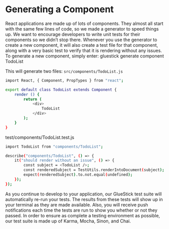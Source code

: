 # Generating a Component

React applications are made up of lots of components. They almost all start with the same few lines of code, so we made a generator to speed things up. We want to encourage developers to write unit tests for their components so we didn’t stop there. Whenever you use the generator to create a new component, it will also create a test file for that component, along with a very basic test to verify that it is rendering without any issues. To generate a new component, simply enter: gluestick generate component TodoList

This will generate two files: ```src/components/TodoList.js```


```bash
import React, { Component, PropTypes } from "react";

export default class TodoList extends Component {
    render () {
        return (
            <div>
                TodoList
            </div>
        );
    }
}
```
test/components/TodoList.test.js

```bash
import TodoList from "components/TodoList";

describe("components/TodoList", () => {
    it("should render without an issue", () => {
        const subject = <TodoList />;
        const renderedSubject = TestUtils.renderIntoDocument(subject);
        expect(renderedSubject).to.not.equal(undefined);
    });
});
```


As you continue to develop to your application, our GlueStick test suite will automatically re-run your tests. The results from these tests will show up in your terminal as they are made available. Also, you will receive push notifications each time the tests are run to show you whether or not they passed. In order to ensure as complete a testing environment as possible, our test suite is made up of Karma, Mocha, Sinon, and Chai.
